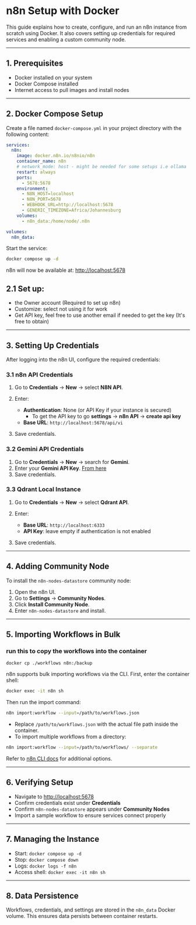 # n8n Setup with Docker

This guide explains how to create, configure, and run an n8n instance from scratch using Docker. It also covers setting up credentials for required services and enabling a custom community node.

---

## 1. Prerequisites

* Docker installed on your system
* Docker Compose installed
* Internet access to pull images and install nodes

---

## 2. Docker Compose Setup

Create a file named `docker-compose.yml` in your project directory with the following content:

```yaml
services:
  n8n:
    image: docker.n8n.io/n8nio/n8n
    container_name: n8n
    # network_mode: host - might be needed for some setups i.e ollama
    restart: always
    ports:
      - 5678:5678
    environment:
      - N8N_HOST=localhost
      - N8N_PORT=5678
      - WEBHOOK_URL=http://localhost:5678
      - GENERIC_TIMEZONE=Africa/Johannesburg
    volumes:
      - n8n_data:/home/node/.n8n

volumes:
  n8n_data:
```

Start the service:

```bash
docker compose up -d
```

n8n will now be available at: [http://localhost:5678](http://localhost:5678)

## 2.1 Set up:

- the Owner account (Required to set up n8n)
- Customize: select not using it for work
- Get API key, feel free to use another email if needed to get the key (It's free to obtain)

---

## 3. Setting Up Credentials

After logging into the n8n UI, configure the required credentials:

### 3.1 n8n API Credentials

1. Go to **Credentials** → **New** → select **N8N API**.
2. Enter:

   * **Authentication**: None (or API Key if your instance is secured)
      * To get the API key to go **settings** -> **n8n API** -> **create api key**
   * **Base URL**: `http://localhost:5678/api/vi`
3. Save credentials.

### 3.2 Gemini API Credentials

1. Go to **Credentials** → **New** → search for **Gemini**.
2. Enter your **Gemini API Key**. [From here](https://aistudio.google.com/app/apikey)
3. Save credentials.

### 3.3 Qdrant Local Instance

1. Go to **Credentials** → **New** → select **Qdrant API**.
2. Enter:

   * **Base URL**: `http://localhost:6333`
   * **API Key**: leave empty if authentication is not enabled
3. Save credentials.

---

## 4. Adding Community Node

To install the `n8n-nodes-datastore` community node:

1. Open the n8n UI.
2. Go to **Settings** → **Community Nodes**.
3. Click **Install Community Node**.
4. Enter `n8n-nodes-datastore` and install.

---

## 5. Importing Workflows in Bulk

### run this to copy the workflows into the container
```
docker cp ./workflows n8n:/backup
```

n8n supports bulk importing workflows via the CLI. First, enter the container shell:

```bash
docker exec -it n8n sh
```

Then run the import command:

```bash
n8n import:workflow --input=/path/to/workflows.json
```

* Replace `/path/to/workflows.json` with the actual file path inside the container.
* To import multiple workflows from a directory:

```bash
n8n import:workflow --input=/path/to/workflows/ --separate
```

Refer to [n8n CLI docs](https://docs.n8n.io/hosting/cli-commands/#workflows_1) for additional options.

---

## 6. Verifying Setup

* Navigate to [http://localhost:5678](http://localhost:5678)
* Confirm credentials exist under **Credentials**
* Confirm `n8n-nodes-datastore` appears under **Community Nodes**
* Import a sample workflow to ensure services connect properly

---

## 7. Managing the Instance

* Start: `docker compose up -d`
* Stop: `docker compose down`
* Logs: `docker logs -f n8n`
* Access shell: `docker exec -it n8n sh`

---

## 8. Data Persistence

Workflows, credentials, and settings are stored in the `n8n_data` Docker volume. This ensures data persists between container restarts.
